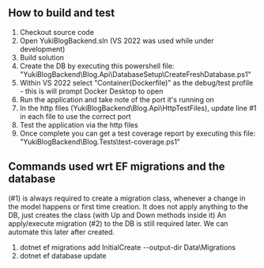 ## How to build and test

1. Checkout source code
2. Open YukiBlogBackend.sln (VS 2022 was used while under development)
3. Build solution
4. Create the DB by executing this powershell file: "YukiBlogBackend\Blog.Api\DatabaseSetup\CreateFreshDatabase.ps1"
5. Within VS 2022 select "Container(Dockerfile)" as the debug/test profile - this is will prompt Docker Desktop to open
6. Run the application and take note of the port it's running on
7. In the http files (YukiBlogBackend\Blog.Api\HttpTestFiles\), update line #1 in each file to use the correct port
8. Test the application via the http files
9. Once complete you can get a test coverage report by executing this file: "YukiBlogBackend\Blog.Tests\test-coverage.ps1"


## Commands used wrt EF migrations and the database

(#1) is always required to create a migration class, whenever a change in the model happens or first time creation.
It does not apply anything to the DB, just creates the class (with Up and Down methods inside it)
An apply/execute migration (#2) to the DB is still required later. We can automate this later after created.

1. dotnet ef migrations add InitialCreate --output-dir Data\Migrations
2. dotnet ef database update
